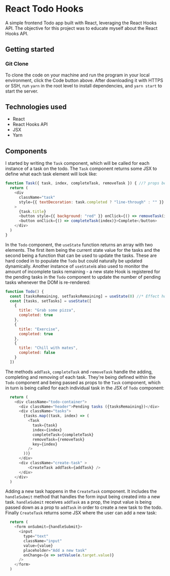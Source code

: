 # React Todo Hooks

A simple frontend Todo app built with React, leveraging the React Hooks API. The objective for this project was to educate myself about the React Hooks API.

## Getting started

### Git Clone

To clone the code on your machine and run the program in your local environment, click the Code button above. After downloading it with HTTPS or SSH, run `yarn` in the root level to install dependencies, and `yarn start` to start the server.

## Technologies used
* React
* React Hooks API
* JSX
* Yarn

## Components

I started by writing the `Task` component, which will be called for each instance of a task on the todo. The `Task` component returns some JSX to define what each task element will look like: 

```javascript
function Task({ task, index, completeTask, removeTask }) { //? props being passed in Todo JSX
  return (
    <div
      className="task"
      style={{ textDecoration: task.completed ? "line-through" : "" }} //? inline style for task completion
    >
      {task.title}
      <button style={{ background: "red" }} onClick={() => removeTask(index)}>x</button>
      <button onClick={() => completeTask(index)}>Complete</button>
    </div>
  )
}
```

In the `Todo` component, the `useState` function returns an array with two elements. The first item being the current state value for the tasks and the second being a function that can be used to update the tasks. These are hard coded in to populate the `Todo` but could naturally be updated dynamically. Another instance of `useState`is also used to monitor the amount of incomplete tasks remaining - a new state Hook is registered for the pending tasks in the `Todo` component to update the number of pending tasks whenever the DOM is re-rendered:

```javascript
function Todo() {
  const [tasksRemaining, setTasksRemaining] = useState(0) //* Effect hook to update the state of tasksRemaining when the DOM re-renders
  const [tasks, setTasks] = useState([
    {
      title: "Grab some pizza",
      completed: true
    },
    {
      title: "Exercise",
      completed: true
    },
    {
      title: "Chill with mates",
      completed: false
    }
  ])
```

The methods `addTask`, `completeTask` and `removeTask` handle the adding, completing and removing of each task. They're being defined within the `Todo` component and being passed as props to the `Task` component, which in turn is being called for each individual task in the JSX of `Todo` component:

```javascript
  return (
    <div className="todo-container">
      <div className="header">Pending tasks ({tasksRemaining})</div>
      <div className="tasks">
        {tasks.map((task, index) => (
          <Task
            task={task}
            index={index}
            completeTask={completeTask}
            removeTask={removeTask}
            key={index}
          />
        ))}
      </div>
      <div className="create-task" >
          <CreateTask addTask={addTask} />
      </div>
    </div>
  )
  ```

Adding a new task happens in the `CreateTask` component. It includes the `handleSubmit` method that handles the form input being created into a new task. `handleSubmit` receives `addTask` as a prop, the input value is being passed down as a prop to `addTask` in order to create a new task to the todo. Finally `CreateTask` returns some JSX where the user can add a new task:

```javascript
  return (
    <form onSubmit={handleSubmit}>
      <input
        type="text"
        className="input"
        value={value}
        placeholder="Add a new task"
        onChange={e => setValue(e.target.value)}
      />
    </form>
  )
```

